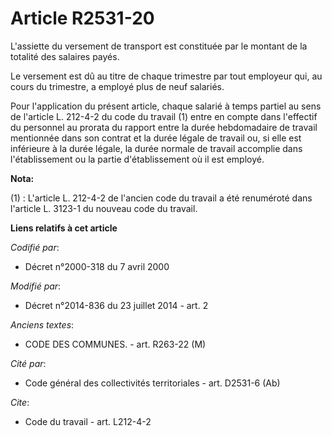 # Article R2531-20

L'assiette du versement de transport est constituée par le montant de la totalité des salaires payés.

Le versement est dû au titre de chaque trimestre par tout employeur qui, au cours du trimestre, a employé plus de neuf
salariés.

Pour l'application du présent article, chaque salarié à temps partiel au sens de l'article L. 212-4-2 du code du travail (1)
entre en compte dans l'effectif du personnel au prorata du rapport entre la durée hebdomadaire de travail mentionnée dans son
contrat et la durée légale de travail ou, si elle est inférieure à la durée légale, la durée normale de travail accomplie
dans l'établissement ou la partie d'établissement où il est employé.

**Nota:**

(1) :   L'article L. 212-4-2 de l'ancien code du travail a été renuméroté dans l'article L. 3123-1 du nouveau code du
travail.

**Liens relatifs à cet article**

_Codifié par_:

  - Décret n°2000-318 du 7 avril 2000

_Modifié par_:

  - Décret n°2014-836 du 23 juillet 2014 - art. 2

_Anciens textes_:

  - CODE DES COMMUNES. - art. R263-22 (M)

_Cité par_:

  - Code général des collectivités territoriales - art. D2531-6 (Ab)

_Cite_:

  - Code du travail - art. L212-4-2
